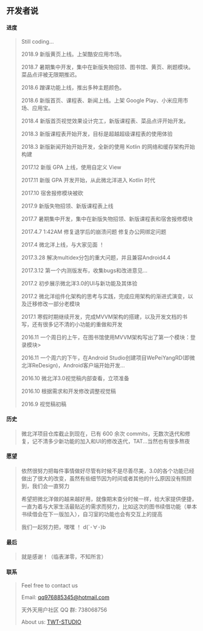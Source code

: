 ## 开发者说

#### 进度

>
> Still coding...
>
> 2018.9 新版黄页上线。上架酷安应用市场。
>
> 2018.7 暑期集中开发，集中在新版失物招领、图书馆、黄页、刷题模块。菜品点评被无限期推迟。
> 
> 2018.6 蹭课功能上线，推出多种主题颜色。
>
> 2018.6 新版首页、课程表、新闻上线。上架 Google Play、小米应用市场、应用宝。
> 
> 2018.4 新版首页视觉效果设计完工，新版课程表、菜品点评开始开发。
>
> 2018.3 新版课程表开始开发，目标是超越超级课程表的使用体验
>
> 2018.3 新版新闻开始开始开发，全新的使用 Kotlin 的网络和缓存架构开始构建
>
> 2017.12 新版 GPA 上线，使用自定义 View
>
> 2017.11 新版 GPA 开发开始，从此微北洋进入 Kotlin 时代
>
> 2017.10 宿舍报修模块被砍
>
> 2017.9 新版失物招领、新版课程表上线
>
> 2017.7 暑期集中开发，集中在新版失物招领、新版课程表和宿舍报修模块
>
> 2017.4.7 1:42AM 修复退学后的崩溃问题 修复办公网绑定问题
> 
> 2017.4 微北洋上线，与大家见面 ！
> 
> 2017.3.28 解决multidex分包的重大问题，并且兼容Android4.4 
> 
> 2017.3.12 第一个内测版发布，收集bugs和改进意见...
> 
> 2017.2 初步展示微北洋3.0的UI与新功能及其体验
> 
> 2017.2 微北洋组件化架构的思考与实践，完成应用架构的渐进式演变，以及迁移修改一部分老模块 
> 
> 2017.1 寒假时期继续开发，完成MVVM架构的搭建，以及开发文档的书写，还有很多记不清的小功能的重做和开发
> 
> 2016.11  一个周日的上午，在图书馆使用MVVM架构写出了第一个模块：登录模块>
> 
> 2016.11  一个周六的下午，在Android Studio创建项目WePeiYangRD(即微北洋ReDesign)，Android客户端开始开发...
> 
> 2016.10  微北洋3.0视觉稿内部查看，立项准备 
> 
> 2016.10 根据需求和开发修改调整视觉稿
> 
> 2016.9 视觉稿初稿



#### 历史
> 微北洋项目仓库截止到现在，已有 600 余次 commits，无数次迭代和修复，记不清多少新功能的加入和UI的修改迭代，TAT...当然也有很多熬夜

#### 愿望
> 依然很努力把每件事情做好尽管有时候不是尽善尽美，3.0的各个功能已经做出了很大的改变，虽然有些细节因为时间或者其他的什么原因没有照顾到，我们会一直努力
>
> 希望把微北洋做的越来越好用，就像期末查分时候一样，给大家提供便捷，一直为着与大家生活最贴近的需求而努力，比如这次的图书续借功能（单本书续借会在下一版加入），自习室的功能也会有交互上的提高
>
> 我们一起努力把，嘿嘿 ！ d(`･∀･)b

#### 最后

> 就是感谢！（临表涕零，不知所言）

#### 联系

> Feel free to contact us
>
> Email: qq976885345@hotmail.com
> 
> 天外天用户社区 QQ 群: 738068756
> 
> About us: [TWT-STUDIO](https://coder.twtstudio.com/index)
